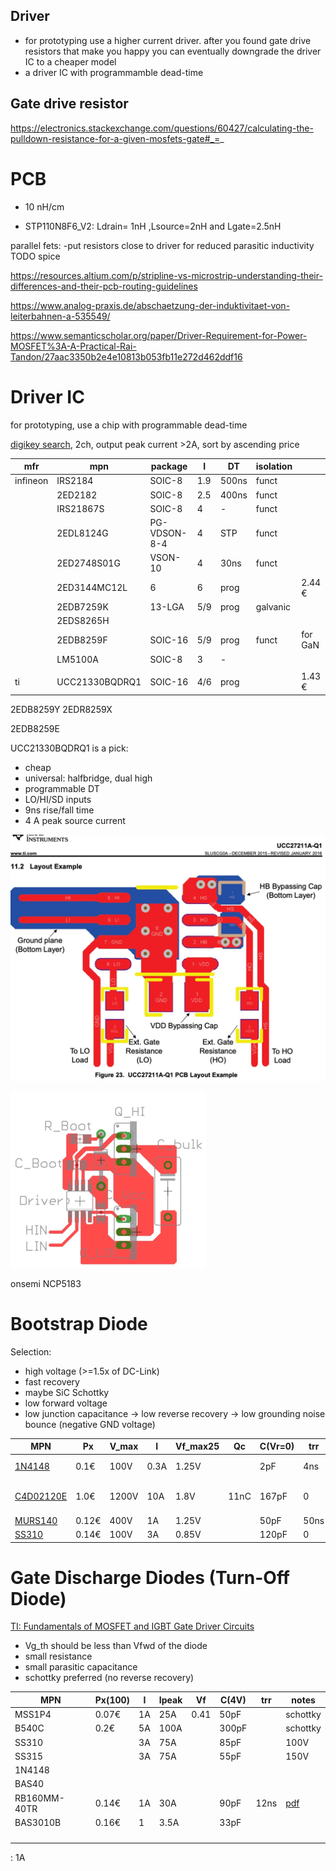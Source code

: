 ## Driver

- for prototyping use a higher current driver. after you found gate drive resistors that make you happy you can
  eventually
  downgrade the driver IC to a cheaper model
- a driver IC with programmamble dead-time

## Gate drive resistor

https://electronics.stackexchange.com/questions/60427/calculating-the-pulldown-resistance-for-a-given-mosfets-gate#_=_

# PCB

- 10 nH/cm

* STP110N8F6_V2:  Ldrain= 1nH ,Lsource=2nH and Lgate=2.5nH

parallel fets:
-put resistors close to driver for reduced parasitic inductivity TODO spice

https://resources.altium.com/p/stripline-vs-microstrip-understanding-their-differences-and-their-pcb-routing-guidelines

https://www.analog-praxis.de/abschaetzung-der-induktivitaet-von-leiterbahnen-a-535549/

https://www.semanticscholar.org/paper/Driver-Requirement-for-Power-MOSFET%3A-A-Practical-Rai-Tandon/27aac3350b2e4e10813b053fb11e272d462ddf16

# Driver IC

for prototyping, use a chip with programmable dead-time

[digikey search](https://www.digikey.de/en/products/filter/isolators-gate-drivers/906), 2ch, output peak current >2A,
sort by ascending price

| mfr      | mpn            | package      | I   | DT    | isolation |         |
|----------|----------------|--------------|-----|-------|-----------|---------|
| infineon | IRS2184        | SOIC-8       | 1.9 | 500ns | funct     |         |
|          | 2ED2182        | SOIC-8       | 2.5 | 400ns | funct     |         |
|          | IRS21867S      | SOIC-8       | 4   | -     | funct     |         |
|          | 2EDL8124G      | PG-VDSON-8-4 | 4   | STP   | funct     |         |
|          | 2ED2748S01G    | VSON-10      | 4   | 30ns  | funct     |         |
|          | 2ED3144MC12L   | 6            | 6   | prog  |           | 2.44 €  |
|          | 2EDB7259K      | 13-LGA       | 5/9 | prog  | galvanic  |         |
|          | 2EDS8265H      |              |     |       |           |         |
|          | 2EDB8259F      | SOIC-16      | 5/9 | prog  | funct     | for GaN |
|          | LM5100A        | SOIC-8       | 3   | -     |           |         |
|          |                |              |     |       |           |         |
| ti       | UCC21330BQDRQ1 | SOIC-16      | 4/6 | prog  |           | 1.43 €  |

2EDB8259Y
2EDR8259X

2EDB8259E

UCC21330BQDRQ1 is a pick:

- cheap
- universal: halfbridge, dual high
- programmable DT
- LO/HI/SD inputs
- 9ns rise/fall time
- 4 A peak source current

![](img/gate-drive-layout-ti.png)

![NCP5183](img/gate-drive-layout-onsemi.png)

onsemi NCP5183

# Bootstrap Diode

Selection:

* high voltage (>=1.5x of DC-Link)
* fast recovery
* maybe SiC Schottky
* low forward voltage
* low junction capacitance → low reverse recovery → low grounding noise bounce (negative GND voltage)

| MPN                                                                                          | Px    | V_max | I    | Vf_max25 | Qc   | C(Vr=0) | trr  | notes              |
|----------------------------------------------------------------------------------------------|-------|-------|------|----------|------|---------|------|--------------------|
| [1N4148](https://www.diodes.com/assets/Datasheets/BAV16W_1N4148W.pdf)                        | 0.1€  | 100V  | 0.3A | 1.25V    |      | 2pF     | 4ns  | General Purpose    |
| [C4D02120E](https://assets.wolfspeed.com/uploads/2023/10/Wolfspeed_C4D02120E_data_sheet.pdf) | 1.0€  | 1200V | 10A  | 1.8V     | 11nC | 167pF   | 0    | SiC, UCC21330x PDF |
| [MURS140](https://www.vishay.com/docs/88688/murs140.pdf)                                     | 0.12€ | 400V  | 1A   | 1.25V    |      | 50pF    | 50ns |                    |
| [SS310](https://www.snapeda.com/parts/SS310/Taiwan%20Semiconductor/datasheet/)               | 0.14€ | 100V  | 3A   | 0.85V    |      | 120pF   | 0    | Schottky           |


# Gate Discharge Diodes (Turn-Off Diode)

[TI: Fundamentals of MOSFET and IGBT Gate Driver Circuits](https://www.ti.com/lit/ml/slua618a/slua618a.pdf#page=19)

* Vg_th should be less than Vfwd of the diode
* small resistance
* small parasitic capacitance
* schottky preferred (no reverse recovery)

| MPN          | Px(100) | I  | Ipeak | Vf   | C(4V) | trr  | notes                                                                                                           |
|--------------|---------|----|-------|------|-------|------|-----------------------------------------------------------------------------------------------------------------|
| MSS1P4       | 0.07€   | 1A | 25A   | 0.41 | 50pF  |      | schottky                                                                                                        |
| B540C        | 0.2€    | 5A | 100A  |      | 300pF |      | schottky                                                                                                        |
| SS310        |         | 3A | 75A   |      | 85pF  |      | 100V                                                                                                            |
| SS315        |         | 3A | 75A   |      | 55pF  |      | 150V                                                                                                            |
| 1N4148       |         |    |       |      |       |      |                                                                                                                 |
| BAS40        |         |    |       |      |       |      |                                                                                                                 |
| RB160MM-40TR | 0.14€   | 1A | 30A   |      | 90pF  | 12ns | [pdf](https://fscdn.rohm.com/en/products/databook/datasheet/discrete/diode/schottky_barrier/rb160mm-40tr-e.pdf) | 
| BAS3010B     | 0.16€   | 1  | 3.5A  |      | 33pF  |      |                                                                                                                 |
|              |         |    |       |      |       |      |                                                                                                                 |
|              |         |    |       |      |       |      |                                                                                                                 |
|              |         |    |       |      |       |      |                                                                                                                 |
|              |         |    |       |      |       |      |                                                                                                                 |

: 1A

